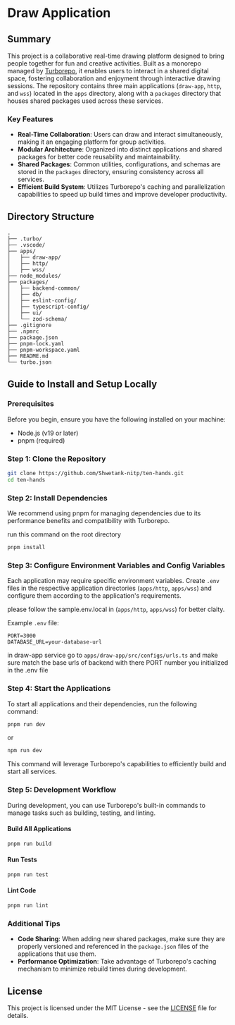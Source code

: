 # Draw Application

## Summary

This project is a collaborative real-time drawing platform designed to bring people together for fun and creative activities. Built as a monorepo managed by [Turborepo](https://turbo.build/repo), it enables users to interact in a shared digital space, fostering collaboration and enjoyment through interactive drawing sessions. The repository contains three main applications (`draw-app`, `http`, and `wss`) located in the `apps` directory, along with a `packages` directory that houses shared packages used across these services.

### Key Features

- **Real-Time Collaboration**: Users can draw and interact simultaneously, making it an engaging platform for group activities.
- **Modular Architecture**: Organized into distinct applications and shared packages for better code reusability and maintainability.
- **Shared Packages**: Common utilities, configurations, and schemas are stored in the `packages` directory, ensuring consistency across all services.
- **Efficient Build System**: Utilizes Turborepo's caching and parallelization capabilities to speed up build times and improve developer productivity.

## Directory Structure

```
.
├── .turbo/
├── .vscode/
├── apps/
│   ├── draw-app/
│   ├── http/
│   ├── wss/
├── node_modules/
├── packages/
│   ├── backend-common/
│   ├── db/
│   ├── eslint-config/
│   ├── typescript-config/
│   ├── ui/
│   └── zod-schema/
├── .gitignore
├── .npmrc
├── package.json
├── pnpm-lock.yaml
├── pnpm-workspace.yaml
├── README.md
└── turbo.json
```

## Guide to Install and Setup Locally

### Prerequisites

Before you begin, ensure you have the following installed on your machine:

- Node.js (v19 or later)
- pnpm (required)

### Step 1: Clone the Repository

```bash
git clone https://github.com/Shwetank-nitp/ten-hands.git
cd ten-hands
```

### Step 2: Install Dependencies

We recommend using pnpm for managing dependencies due to its performance benefits and compatibility with Turborepo.

run this command on the root directory

```bash
pnpm install
```

### Step 3: Configure Environment Variables and Config Variables

Each application may require specific environment variables. Create `.env` files in the respective application directories (`apps/http`, `apps/wss`) and configure them according to the application's requirements.

please follow the sample.env.local in (`apps/http`, `apps/wss`) for better claity.

Example `.env` file:

```plaintext
PORT=3000
DATABASE_URL=your-database-url
```

in draw-app service go to `apps/draw-app/src/configs/urls.ts` and make sure match the base urls of backend with there PORT number you initialized in the .env file

### Step 4: Start the Applications

To start all applications and their dependencies, run the following command:

```bash
pnpm run dev
```

or

```bash
npm run dev
```

This command will leverage Turborepo's capabilities to efficiently build and start all services.

### Step 5: Development Workflow

During development, you can use Turborepo's built-in commands to manage tasks such as building, testing, and linting.

#### Build All Applications

```bash
pnpm run build
```

#### Run Tests

```bash
pnpm run test
```

#### Lint Code

```bash
pnpm run lint
```

### Additional Tips

- **Code Sharing**: When adding new shared packages, make sure they are properly versioned and referenced in the `package.json` files of the applications that use them.
- **Performance Optimization**: Take advantage of Turborepo's caching mechanism to minimize rebuild times during development.

## License

This project is licensed under the MIT License - see the [LICENSE](LICENSE) file for details.
